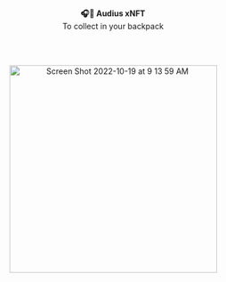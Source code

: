 <p align="center">
  <p align="center">
    <b>🎧🎒 Audius xNFT</b>
    <br />
    To collect in your backpack
  </p>
</p>

<br/>
<br/>

<p align="center">
  <img width="373" alt="Screen Shot 2022-10-19 at 9 13 59 AM" src="https://user-images.githubusercontent.com/2731362/196701192-04ecedda-8e6c-4e82-aafd-ecfdedc989d4.png">
</p>
